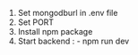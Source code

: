  1. Set mongodburl in .env file 
 2. Set PORT 
 3. Install npm package
 4. Start backend : - npm run dev